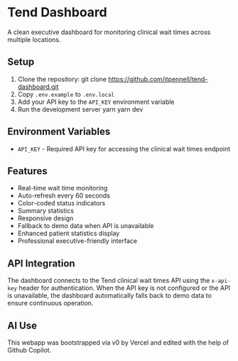 # Tend Dashboard

A clean executive dashboard for monitoring clinical wait times across multiple locations.

## Setup

1. Clone the repository:
   git clone https://github.com/jtpennell/tend-dashboard.git
2. Copy `.env.example` to `.env.local`
3. Add your API key to the `API_KEY` environment variable
4. Run the development server 
   yarn
   yarn dev

## Environment Variables

- `API_KEY` - Required API key for accessing the clinical wait times endpoint

## Features

- Real-time wait time monitoring
- Auto-refresh every 60 seconds
- Color-coded status indicators
- Summary statistics
- Responsive design
- Fallback to demo data when API is unavailable
- Enhanced patient statistics display
- Professional executive-friendly interface

## API Integration

The dashboard connects to the Tend clinical wait times API using the `x-api-key` header for authentication. When the API key is not configured or the API is unavailable, the dashboard automatically falls back to demo data to ensure continuous operation.

## AI Use
This webapp was bootstrapped via v0 by Vercel and edited with the help of Github Copilot.